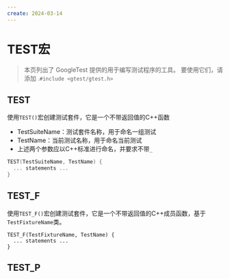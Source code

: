 ```yaml
---
create: 2024-03-14
---
```

# TEST宏

>本页列出了 GoogleTest 提供的用于编写测试程序的工具。 要使用它们，请添加 .`#include <gtest/gtest.h>`

## TEST

​	使用`TEST()`宏创建测试套件，它是一个不带返回值的C++函数

* TestSuiteName：测试套件名称，用于命名一组测试
* TestName：当前测试名称，用于命名当前测试
* 上述两个参数应以C++标准进行命名，并要求不带`_`

```C++
TEST(TestSuiteName, TestName) {
  ... statements ...
}
```

## TEST_F

​	使用`TEST_F()`宏创建测试套件，它是一个不带返回值的C++成员函数，基于`TestFixtureName`类。

```
TEST_F(TestFixtureName, TestName) {
  ... statements ...
}
```

## TEST_P